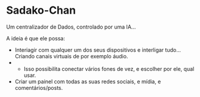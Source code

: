 # Sadako-Chan
Um centralizador de Dados, controlado por uma IA...

A ideia é que ele possa:
- Interiagir com qualquer um dos seus dispositivos e interligar tudo... Criando canais virtuais de por exemplo áudio.
- - Isso possibilita conectar vários fones de vez, e escolher por ele, qual usar.
- Criar um painel com todas as suas redes sociais, e mídia, e comentários/posts.
